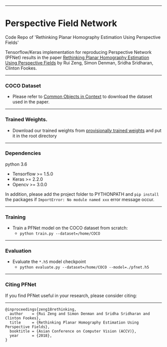 ***
# Perspective Field Network
Code Repo of 'Rethinking Planar Homography Estimation Using Perspective Fields'

Tensorflow/Keras implementation for reproducing Perspective Network (PFNet) results in the paper [Rethinking Planar Homography Estimation Using Perspective Fields](https://eprints.qut.edu.au/126933/) by Rui Zeng, Simon Denman, Sridha Sridharan, Clinton Fookes.
***
### COCO Dataset
- Please refer to [Common Objects in Context](http://cocodataset.org/#home) to download the dataset used in the paper.
***
### Trained Weights.
- Download our trained weights from [provisionally trained weights](https://www.dropbox.com/s/dk29bo0ml6ao7gc/pfnet_0200.h5?dl=0) and put it in the root directory

***
### Dependencies
python 3.6

- Tensorflow >= 1.5.0
- Keras >= 2.2.0
- Opencv >= 3.0.0

In addition, please add the project folder to PYTHONPATH and `pip install` the packages if `ImportError: No module named xxx` error message occur.
***
### Training
- Train a PFNet model on the COCO dataset from scratch:
  -  `python train.py --dataset=/home/COCO`

***
### Evaluation
- Evaluate the `*.h5` model checkpoint
  - `python evaluate.py --dataset=/home/COCO --model=./pfnet.h5`

***
### Citing PFNet
If you find PFNet useful in your research, please consider citing:
***

```
@inproceedings{zeng18rethinking,
  author    = {Rui Zeng and Simon Denman and Sridha Sridharan and Clinton Fookes},
  title     = {Rethinking Planar Homography Estimation Using Perspective Fields},
  booktitle = {Asian Conference on Computer Vision (ACCV)},
  year      = {2018},
}
```
